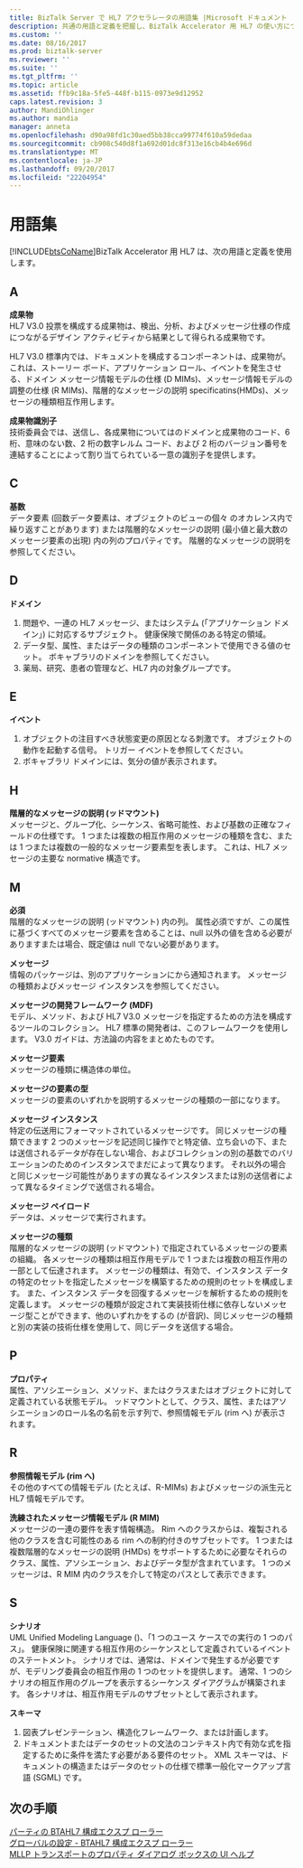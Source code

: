 ```yaml
---
title: BizTalk Server で HL7 アクセラレータの用語集 |Microsoft ドキュメント
description: 共通の用語と定義を把握し、BizTalk Accelerator 用 HL7 の使い方について
ms.custom: ''
ms.date: 08/16/2017
ms.prod: biztalk-server
ms.reviewer: ''
ms.suite: ''
ms.tgt_pltfrm: ''
ms.topic: article
ms.assetid: ffb9c18a-5fe5-448f-b115-0973e9d12952
caps.latest.revision: 3
author: MandiOhlinger
ms.author: mandia
manager: anneta
ms.openlocfilehash: d90a98fd1c30aed5bb38cca99774f610a59dedaa
ms.sourcegitcommit: cb908c540d8f1a692d01dc8f313e16cb4b4e696d
ms.translationtype: MT
ms.contentlocale: ja-JP
ms.lasthandoff: 09/20/2017
ms.locfileid: "22204954"
---
```

# <a name="glossary"></a>用語集
[!INCLUDE[btsCoName](../../includes/btsconame-md.md)]BizTalk Accelerator 用 HL7 は、次の用語と定義を使用します。

## <a name="a"></a>A    
 **成果物**    
 HL7 V3.0 投票を構成する成果物は、検出、分析、およびメッセージ仕様の作成につながるデザイン アクティビティから結果として得られる成果物です。  
  
 HL7 V3.0 標準内では、ドキュメントを構成するコンポーネントは、成果物が。 これは、ストーリー ボード、アプリケーション ロール、イベントを発生させる、ドメイン メッセージ情報モデルの仕様 (D MIMs)、メッセージ情報モデルの調整の仕様 (R MIMs)、階層的なメッセージの説明 specificatins(HMDs)、メッセージの種類相互作用します。  
  
 **成果物識別子**    
 技術委員会では、送信し、各成果物についてはのドメインと成果物のコード、6 桁、意味のない数、2 桁の数字レルム コード、および 2 桁のバージョン番号を連結することによって割り当てられている一意の識別子を提供します。  

## <a name="c"></a>C
  
 **基数**    
 データ要素 (回数データ要素は、オブジェクトのビューの個々 のオカレンス内で繰り返すことがあります) または階層的なメッセージの説明 (最小値と最大数のメッセージ要素の出現) 内の列のプロパティです。 階層的なメッセージの説明を参照してください。  
  
## <a name="d"></a>D   
 **ドメイン**    
 1. 問題や、一連の HL7 メッセージ、またはシステム (「アプリケーション ドメイン」) に対応するサブジェクト。 健康保険で関係のある特定の領域。 
 2. データ型、属性、またはデータの種類のコンポーネントで使用できる値のセット。 ボキャブラリのドメインを参照してください。 
 3. 薬局、研究、患者の管理など、HL7 内の対象グループです。  
  
## <a name="e"></a>E 
 **イベント**    
 1. オブジェクトの注目すべき状態変更の原因となる刺激です。 オブジェクトの動作を起動する信号。 トリガー イベントを参照してください。 
 2. ボキャブラリ ドメインには、気分の値が表示されます。  
  
 
## <a name="h"></a>H
**階層的なメッセージの説明 (ッドマウント)**    
 メッセージと、グループ化、シーケンス、省略可能性、および基数の正確なフィールドの仕様です。 1 つまたは複数の相互作用のメッセージの種類を含む、または 1 つまたは複数の一般的なメッセージ要素型を表します。 これは、HL7 メッセージの主要な normative 構造です。  
  
## <a name="m"></a>M  
 **必須**    
 階層的なメッセージの説明 (ッドマウント) 内の列。 属性必須ですが、この属性に基づくすべてのメッセージ要素を含めることは、null 以外の値を含める必要がありますまたは場合、既定値は null でない必要があります。  
  
  
 **メッセージ**    
 情報のパッケージは、別のアプリケーションにから通知されます。 メッセージの種類およびメッセージ インスタンスを参照してください。  
  
 **メッセージの開発フレームワーク (MDF)**    
 モデル、メソッド、および HL7 V3.0 メッセージを指定するための方法を構成するツールのコレクション。 HL7 標準の開発者は、このフレームワークを使用します。 V3.0 ガイドは、方法論の内容をまとめたものです。  
  
 **メッセージ要素**    
 メッセージの種類に構造体の単位。  
  
 **メッセージの要素の型**    
 メッセージの要素のいずれかを説明するメッセージの種類の一部になります。  
  
 **メッセージ インスタンス**    
 特定の伝送用にフォーマットされているメッセージです。 同じメッセージの種類できます 2 つのメッセージを記述同じ操作でと特定値、立ち会いの下、または送信されるデータが存在しない場合、およびコレクションの別の基数でのバリエーションのためのインスタンスでまだによって異なります。 それ以外の場合と同じメッセージ可能性がありますの異なるインスタンスまたは別の送信者によって異なるタイミングで送信される場合。  
  
 **メッセージ ペイロード**    
 データは、メッセージで実行されます。  
  
 **メッセージの種類**    
 階層的なメッセージの説明 (ッドマウント) で指定されているメッセージの要素の組織。 各メッセージの種類は相互作用モデルで 1 つまたは複数の相互作用の一部として伝達されます。 メッセージの種類は、有効で、インスタンス データの特定のセットを指定したメッセージを構築するための規則のセットを構成します。 また、インスタンス データを回復するメッセージを解析するための規則を定義します。 メッセージの種類が設定されて実装技術仕様に依存しないメッセージ型ことができます、他のいずれかをするの (が音訳)、同じメッセージの種類と別の実装の技術仕様を使用して、同じデータを送信する場合。  

## <a name="p"></a>P  
 **プロパティ**    
 属性、アソシエーション、メソッド、またはクラスまたはオブジェクトに対して定義されている状態モデル。 ッドマウントとして、クラス、属性、またはアソシエーションのロール名の名前を示す列で、参照情報モデル (rim へ) が表示されます。  

## <a name="r"></a>R  
 **参照情報モデル (rim へ)**    
 その他のすべての情報モデル (たとえば、R-MIMs) およびメッセージの派生元と HL7 情報モデルです。  
  
 **洗練されたメッセージ情報モデル (R MIM)**    
 メッセージの一連の要件を表す情報構造。 Rim へのクラスからは、複製される他のクラスを含む可能性のある rim への制約付きのサブセットです。 1 つまたは複数階層的なメッセージの説明 (HMDs) をサポートするために必要なそれらのクラス、属性、アソシエーション、およびデータ型が含まれています。 1 つのメッセージは、R MIM 内のクラスを介して特定のパスとして表示できます。  

## <a name="s"></a>S  
 **シナリオ**    
 UML Unified Modeling Language ()、「1 つのユース ケースでの実行の 1 つのパス」。 健康保険に関連する相互作用のシーケンスとして定義されているイベントのステートメント。 シナリオでは、通常は、ドメインで発生するが必要ですが、モデリング委員会の相互作用の 1 つのセットを提供します。 通常、1 つのシナリオの相互作用のグループを表示するシーケンス ダイアグラムが構築されます。 各シナリオは、相互作用モデルのサブセットとして表示されます。  
  
 **スキーマ**    
 1. 図表プレゼンテーション、構造化フレームワーク、または計画します。 
 2. ドキュメントまたはデータのセットの文法のコンテキスト内で有効な式を指定するために条件を満たす必要がある要件のセット。 XML スキーマは、ドキュメントの構造またはデータのセットの仕様で標準一般化マークアップ言語 (SGML) です。

## <a name="next-steps"></a>次の手順
[パーティの BTAHL7 構成エクスプ ローラー](parties-tab.md)  
[グローバルの設定 - BTAHL7 構成エクスプ ローラー](global-settings-tab.md)  
[MLLP トランスポートのプロパティ ダイアログ ボックスの UI ヘルプ](mllp-transport-properties-dialog-box-ui-help.md)